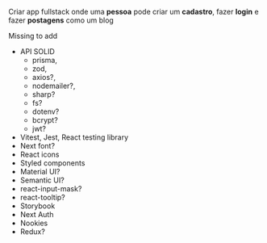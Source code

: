 Criar app fullstack onde uma **pessoa** pode criar um **cadastro**, fazer **login** e fazer **postagens** como um blog

Missing to add

- API SOLID
  - prisma,
  - zod,
  - axios?,
  - nodemailer?,
  - sharp?
  - fs?
  - dotenv?
  - bcrypt?
  - jwt?
- Vitest, Jest, React testing library
- Next font?
- React icons
- Styled components
- Material UI?
- Semantic UI?
- react-input-mask?
- react-tooltip?
- Storybook
- Next Auth
- Nookies
- Redux?